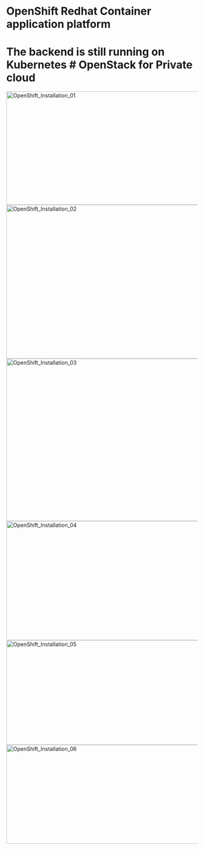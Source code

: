 # OpenShift Redhat Container application platform #
# The backend is still running on Kubernetes # OpenStack for Private cloud

<img width="902" height="298" alt="OpenShift_Installation_01" src="https://github.com/user-attachments/assets/555e1b23-b965-4ff3-a45b-85721127c949" />
<img width="901" height="404" alt="OpenShift_Installation_02" src="https://github.com/user-attachments/assets/430320ba-8c46-46f1-b618-3d014acee77e" />
<img width="902" height="427" alt="OpenShift_Installation_03" src="https://github.com/user-attachments/assets/7dff6d93-eef0-4e1c-9fa0-b83bac9e9e0c" />
<img width="906" height="313" alt="OpenShift_Installation_04" src="https://github.com/user-attachments/assets/820ecb35-0823-4965-8a98-75824276af9c" />
<img width="764" height="275" alt="OpenShift_Installation_05" src="https://github.com/user-attachments/assets/083b4574-d0a7-45bb-a043-2b1cc246a2d0" />
<img width="709" height="260" alt="OpenShift_Installation_06" src="https://github.com/user-attachments/assets/7f3aa62b-8ea7-4905-9e67-c4c47d8ea2cf" />
